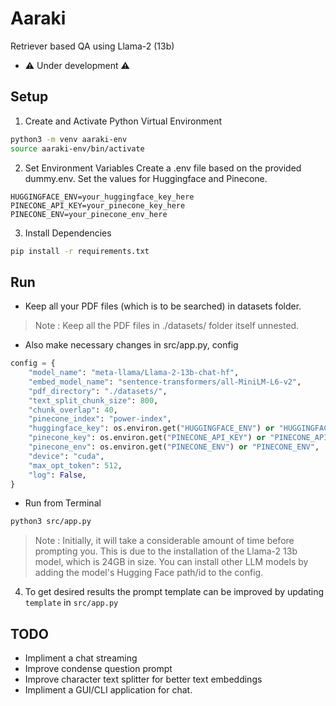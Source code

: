 # Aaraki 
Retriever based QA using Llama-2 (13b)

- ⚠️ Under development ⚠️

## Setup

1. Create and Activate Python Virtual Environment
```bash
python3 -m venv aaraki-env
source aaraki-env/bin/activate
```

2. Set Environment Variables
Create a .env file based on the provided dummy.env. Set the values for Huggingface and Pinecone.
```env
HUGGINGFACE_ENV=your_huggingface_key_here
PINECONE_API_KEY=your_pinecone_key_here
PINECONE_ENV=your_pinecone_env_here
```

3. Install Dependencies
```bash
pip install -r requirements.txt
```

## Run
- Keep all your PDF files (which is to be searched) in datasets folder.
> Note : Keep all the PDF files in ./datasets/ folder itself unnested.

- Also make necessary changes in src/app.py, config

```python
config = {
    "model_name": "meta-llama/Llama-2-13b-chat-hf",
    "embed_model_name": "sentence-transformers/all-MiniLM-L6-v2",
    "pdf_directory": "./datasets/",
    "text_split_chunk_size": 800,
    "chunk_overlap": 40,
    "pinecone_index": "power-index",
    "huggingface_key": os.environ.get("HUGGINGFACE_ENV") or "HUGGINGFACE_ENV",
    "pinecone_key": os.environ.get("PINECONE_API_KEY") or "PINECONE_API_KEY",
    "pinecone_env": os.environ.get("PINECONE_ENV") or "PINECONE_ENV",
    "device": "cuda",
    "max_opt_token": 512,
    "log": False,
}
```

- Run from Terminal

```bash
python3 src/app.py 
```

> Note : Initially, it will take a considerable amount of time before prompting you. This is due to the installation of the Llama-2 13b model, which is 24GB in size. You can install other LLM models by adding the model's Hugging Face path/id to the config.

4. To get desired results the prompt template can be improved by updating `template` in `src/app.py`

## TODO 
- Impliment a chat streaming
- Improve condense question prompt
- Improve character text splitter for better text embeddings
- Impliment a GUI/CLI application for chat.